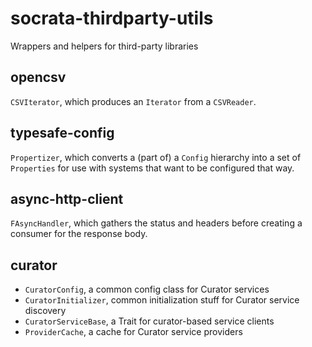 socrata-thirdparty-utils
========================

Wrappers and helpers for third-party libraries

opencsv
-------

`CSVIterator`, which produces an `Iterator` from a `CSVReader`.

typesafe-config
---------------

`Propertizer`, which converts a (part of) a `Config` hierarchy into a set of
`Properties` for use with systems that want to be configured that way.

async-http-client
-----------------

`FAsyncHandler`, which gathers the status and headers before creating a consumer
for the response body.

curator
-------

* `CuratorConfig`, a common config class for Curator services
* `CuratorInitializer`, common initialization stuff for Curator service discovery
* `CuratorServiceBase`, a Trait for curator-based service clients
* `ProviderCache`, a cache for Curator service providers